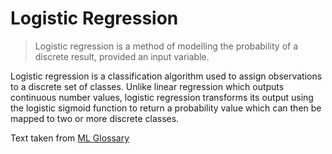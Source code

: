 # Logistic Regression

> Logistic regression is a method of modelling the probability of a
> discrete result, provided an input variable.

Logistic regression is a classification algorithm used to assign observations to a discrete set of classes. Unlike linear regression which outputs continuous number values, logistic regression transforms its output using the logistic sigmoid function to return a probability value which can then be mapped to two or more discrete classes. 

Text taken from [ML Glossary](https://ml-cheatsheet.readthedocs.io/en/latest/logistic_regression.html)